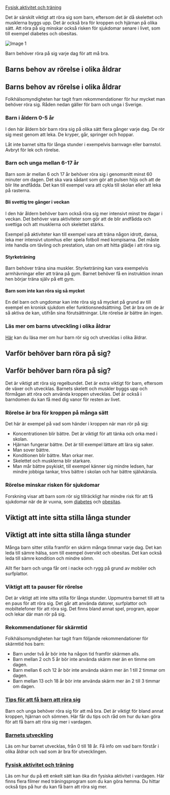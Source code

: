 [Fysisk aktivitet och träning](https://www.1177.se/liv--halsa/fysisk-aktivitet-och-traning/)

Det är särskilt viktigt att röra sig som barn, eftersom det är då skelettet och musklerna byggs upp. Det är också bra för kroppen och hjärnan på olika sätt. Att röra på sig minskar också risken för sjukdomar senare i livet, som till exempel diabetes och obesitas.

![Image 1](https://www.1177.se/globalassets/1177/nationell/media/fotografier/barn-och-gravid/vaxa-och-utvecklas/4-18-ar/studsmatta1.jpg?saved=2025-02-14+04:08)

Barn behöver röra på sig varje dag för att må bra.

Barns behov av rörelse i olika åldrar
-------------------------------------

Barns behov av rörelse i olika åldrar
-------------------------------------

Folkhälsomyndigheten har tagit fram rekommendationer för hur mycket man behöver röra sig. Råden nedan gäller för barn och unga i Sverige.

### Barn i åldern 0-5 år

I den här åldern bör barn röra sig på olika sätt flera gånger varje dag. De rör sig mest genom att leka. De kryper, går, springer och hoppar.

Låt inte barnet sitta för långa stunder i exempelvis barnvagn eller barnstol. Avbryt för lek och rörelse.

### Barn och unga mellan 6-17 år

Barn som är mellan 6 och 17 år behöver röra sig i genomsnitt minst 60 minuter om dagen. Det ska vara sådant som gör att pulsen höjs och att de blir lite andfådda. Det kan till exempel vara att cykla till skolan eller att leka på rasterna.

#### Bli svettig tre gånger i veckan

I den här åldern behöver barn också röra sig mer intensivt minst tre dagar i veckan. Det behöver vara aktiviteter som gör att de blir andfådda och svettiga och att musklerna och skelettet stärks.

Exempel på aktiviteter kan till exempel vara att träna någon idrott, dansa, leka mer intensivt utomhus eller spela fotboll med kompisarna. Det måste inte handla om tävling och prestation, utan om att hitta glädje i att röra sig.

#### Styrketräning

Barn behöver träna sina muskler. Styrketräning kan vara exempelvis armhävningar eller att träna på gym. Barnet behöver få en instruktion innan hen börjar träna själv på ett gym.

#### Barn som inte kan röra sig så mycket

En del barn och ungdomar kan inte röra sig så mycket på grund av till exempel en kronisk sjukdom eller funktionsnedsättning. Det är bra om de är så aktiva de kan, utifrån sina förutsättningar. Lite rörelse är bättre än ingen.

### Läs mer om barns utveckling i olika åldrar

[Här](https://www.1177.se/barn--gravid/sa-vaxer-och-utvecklas-barn/barnets-utveckling/) kan du läsa mer om hur barn rör sig och utvecklas i olika åldrar.

Varför behöver barn röra på sig?
--------------------------------

Varför behöver barn röra på sig?
--------------------------------

Det är viktigt att röra sig regelbundet. Det är extra viktigt för barn, eftersom de växer och utvecklas. Barnets skelett och muskler byggs upp och förmågan att röra och använda kroppen utvecklas. Det är också i barndomen du kan få med dig vanor för resten av livet.

### Rörelse är bra för kroppen på många sätt

Det här är exempel på vad som händer i kroppen när man rör på sig:

*   Koncentrationen blir bättre. Det är viktigt för att tänka och orka med i skolan.
*   Hjärnan fungerar bättre. Det är till exempel lättare att lära sig saker.
*   Man sover bättre.
*   Konditionen blir bättre. Man orkar mer.
*   Skelettet och musklerna blir starkare.
*   Man mår bättre psykiskt, till exempel känner sig mindre ledsen, har mindre jobbiga tankar, trivs bättre i skolan och har bättre självkänsla.

### Rörelse minskar risken för sjukdomar

Forskning visar att barn som rör sig tillräckligt har mindre risk för att få sjukdomar när de är vuxna, som [diabetes](https://www.1177.se/sjukdomar--besvar/diabetes/diabetes-typ-2/) och [obesitas](https://www.1177.se/sjukdomar--besvar/hormoner/obesitas--fetma-och-overvikt/).

Viktigt att inte sitta stilla långa stunder
-------------------------------------------

Viktigt att inte sitta stilla långa stunder
-------------------------------------------

Många barn sitter stilla framför en skärm många timmar varje dag. Det kan leda till sämre hälsa, som till exempel övervikt och obesitas. Det kan också leda till sämre kondition och mindre sömn.

Allt fler barn och unga får ont i nacke och rygg på grund av mobiler och surfplattor.

### Viktigt att ta pauser för rörelse

Det är viktigt att inte sitta stilla för långa stunder. Uppmuntra barnet till att ta en paus för att röra sig. Det går att använda datorer, surfplattor och mobiltelefoner för att röra sig. Det finns bland annat spel, program, appar och lekar där man rör på sig.

### Rekommendationer för skärmtid

Folkhälsomyndigheten har tagit fram följande rekommendationer för skärmtid hos barn:

*   Barn under två år bör inte ha någon tid framför skärmen alls.
*   Barn mellan 2 och 5 år bör inte använda skärm mer än en timme om dagen.
*   Barn mellan 6 och 12 år bör inte använda skärm mer än 1 till 2 timmar om dagen.
*   Barn mellan 13 och 18 år bör inte använda skärm mer än 2 till 3 timmar om dagen. 

### [Tips för att få barn att röra sig](https://www.1177.se/liv--halsa/fysisk-aktivitet-och-traning/tips-for-att-fa-ditt-barn-att-rora-sig/)

Barn och unga behöver röra sig för att må bra. Det är viktigt för bland annat kroppen, hjärnan och sömnen. Här får du tips och råd om hur du kan göra för att få barn att röra sig mer i vardagen.

### [Barnets utveckling](https://www.1177.se/barn--gravid/sa-vaxer-och-utvecklas-barn/barnets-utveckling/)

Läs om hur barnet utvecklas, från 0 till 18 år. Få info om vad barn förstår i olika åldrar och vad som är bra för utvecklingen.

### [Fysisk aktivitet och träning](https://www.1177.se/liv--halsa/fysisk-aktivitet-och-traning/)

Läs om hur du på ett enkelt sätt kan öka din fysiska aktivitet i vardagen. Här finns flera filmer med träningsprogram som du kan göra hemma. Du hittar också tips på hur du kan få barn att röra sig mer.